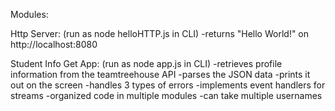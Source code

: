 
Modules:

Http Server: (run as node helloHTTP.js in CLI)
-returns "Hello World!" on http://localhost:8080


Student Info Get App: (run as node app.js in CLI)
-retrieves profile information from the teamtreehouse API
-parses the JSON data
-prints it out on the screen
-handles 3 types of errors
-implements event handlers for streams
-organized code in multiple modules
-can take multiple usernames
